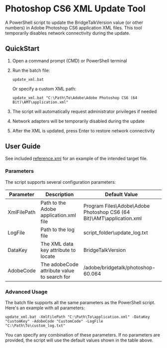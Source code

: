 # Photoshop CS6 XML Update Tool

A PowerShell script to update the BridgeTalkVersion value (or other numbers) in Adobe Photoshop CS6 application XML files. This tool temporarily disables network connectivity during the update.

## QuickStart

1. Open a command prompt (CMD) or PowerShell terminal
2. Run the batch file:
   ```
   update_xml.bat
   ```
   
   Or specify a custom XML path:
   ```
   update_xml.bat "C:\Path\To\Adobe\Adobe Photoshop CS6 (64 Bit)\AMT\application.xml"
   ```

3. The script will automatically request administrator privileges if needed
4. Network adapters will be temporarily disabled during the update
5. After the XML is updated, press Enter to restore network connectivity

## User Guide

See included [reference.xml](./reference.xml) for an example of the intended target file.

### Parameters

The script supports several configuration parameters:

| Parameter | Description | Default Value |
|-----------|-------------|---------------|
| XmlFilePath | Path to the Adobe application.xml file | Program Files\Adobe\Adobe Photoshop CS6 (64 Bit)\AMT\application.xml |
| LogFile | Path to the log file | script_folder\update_log.txt |
| DataKey | The XML data key attribute to locate | BridgeTalkVersion |
| AdobeCode | The adobeCode attribute value to search for | /adobe/bridgetalk/photoshop-60.064 |

### Advanced Usage

The batch file supports all the same parameters as the PowerShell script. Here's an example with all parameters:

```batch
update_xml.bat -XmlFilePath "C:\Path\To\application.xml" -DataKey "CustomKey" -AdobeCode "CustomCode" -LogFile "C:\Path\To\custom_log.txt"
```

You can specify any combination of these parameters. If no parameters are provided, the script will use the default values shown in the table above.

